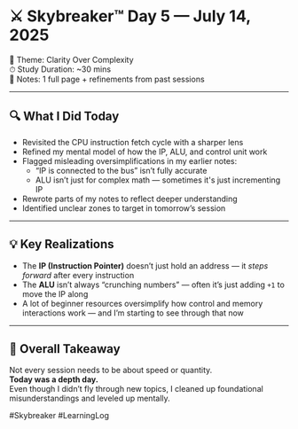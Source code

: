 # ⚔️ Skybreaker™ Day 5 — July 14, 2025

🧠 Theme: Clarity Over Complexity   
⏱ Study Duration: ~30 mins  
📓 Notes: 1 full page + refinements from past sessions

---

## 🔍 What I Did Today

- Revisited the CPU instruction fetch cycle with a sharper lens
- Refined my mental model of how the IP, ALU, and control unit work
- Flagged misleading oversimplifications in my earlier notes:
  - “IP is connected to the bus” isn’t fully accurate
  - ALU isn’t just for complex math — sometimes it's just incrementing IP
- Rewrote parts of my notes to reflect deeper understanding
- Identified unclear zones to target in tomorrow’s session

---

## 💡 Key Realizations

- The **IP (Instruction Pointer)** doesn’t just hold an address — it *steps forward* after every instruction
- The **ALU** isn’t always “crunching numbers” — often it’s just adding `+1` to move the IP along
- A lot of beginner resources oversimplify how control and memory interactions work — and I’m starting to see through that now

---

## 📌 Overall Takeaway

Not every session needs to be about speed or quantity.  
**Today was a depth day.**  
Even though I didn’t fly through new topics, I cleaned up foundational misunderstandings and leveled up mentally.


#Skybreaker #LearningLog 
